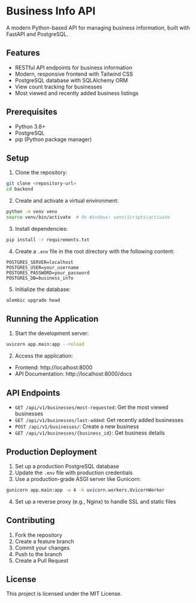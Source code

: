# Business Info API

A modern Python-based API for managing business information, built with FastAPI and PostgreSQL.

## Features

- RESTful API endpoints for business information
- Modern, responsive frontend with Tailwind CSS
- PostgreSQL database with SQLAlchemy ORM
- View count tracking for businesses
- Most viewed and recently added business listings

## Prerequisites

- Python 3.8+
- PostgreSQL
- pip (Python package manager)

## Setup

1. Clone the repository:
```bash
git clone <repository-url>
cd backend
```

2. Create and activate a virtual environment:
```bash
python -m venv venv
source venv/bin/activate  # On Windows: venv\Scripts\activate
```

3. Install dependencies:
```bash
pip install -r requirements.txt
```

4. Create a `.env` file in the root directory with the following content:
```
POSTGRES_SERVER=localhost
POSTGRES_USER=your_username
POSTGRES_PASSWORD=your_password
POSTGRES_DB=business_info
```

5. Initialize the database:
```bash
alembic upgrade head
```

## Running the Application

1. Start the development server:
```bash
uvicorn app.main:app --reload
```

2. Access the application:
- Frontend: http://localhost:8000
- API Documentation: http://localhost:8000/docs

## API Endpoints

- `GET /api/v1/businesses/most-requested`: Get the most viewed businesses
- `GET /api/v1/businesses/last-added`: Get recently added businesses
- `POST /api/v1/businesses/`: Create a new business
- `GET /api/v1/businesses/{business_id}`: Get business details

## Production Deployment

1. Set up a production PostgreSQL database
2. Update the `.env` file with production credentials
3. Use a production-grade ASGI server like Gunicorn:
```bash
gunicorn app.main:app -w 4 -k uvicorn.workers.UvicornWorker
```

4. Set up a reverse proxy (e.g., Nginx) to handle SSL and static files

## Contributing

1. Fork the repository
2. Create a feature branch
3. Commit your changes
4. Push to the branch
5. Create a Pull Request

## License

This project is licensed under the MIT License. 
